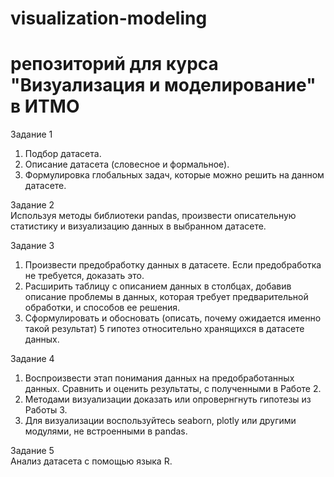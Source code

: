 # visualization-modeling
# репозиторий для курса "Визуализация и моделирование" в ИТМО
Задание 1
1. Подбор датасета.
2. Описание датасета (словесное и формальное).
3. Формулировка глобальных задач, которые можно решить на данном датасете.

Задание 2<br/>
Используя методы библиотеки pandas, произвести описательную статистику и визуализацию данных в выбранном датасете.

Задание 3
1. Произвести предобработку данных в датасете. Если предобработка не требуется, доказать это.
2. Расширить таблицу с описанием данных в столбцах, добавив описание проблемы в данных, которая требует предварительной обработки, и способов ее решения.
3. Сформулировать и обосновать (описать, почему ожидается именно такой результат) 5 гипотез относительно хранящихся в датасете данных.

Задание 4
1. Воспроизвести этап понимания данных на предобработанных данных. Сравнить и оценить результаты, с полученными в Работе 2.
2. Методами визуализации доказать или опровернгнуть гипотезы из Работы 3.
3. Для визуализации воспользуйтесь seaborn, plotly или другими модулями, не встроенными в pandas.

Задание 5<br/>
Анализ датасета с помощью языка R.

